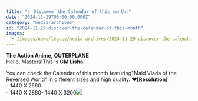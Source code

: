 ```yaml
---
title: "✨ Discover the Calendar of this month!"
date: "2024-11-29T00:00:00.000Z"
category: "media-archives"
id: "2024-11-29-discover-the-calendar-of-this-month"
images:
  - /images/news/legacy/media-archives/2024-11-29-discover-the-calendar-of-this-month/646c4d05e0f54a789a9fb4b31623831e.webp
---
```


  
**The Action Anime, OUTERPLANE**  
Hello, Masters!This is **GM Lisha**.  
  
You can check the Calendar of this month featuring"Maid Vlada of the Reversed World" in different sizes and high quality. ❤**\[Resolution\]**  
\- 1440 X 2560  
\- 1440 X 2880- 1440 X 3200![](/images/news/legacy/media-archives/2024-11-29-discover-the-calendar-of-this-month/646c4d05e0f54a789a9fb4b31623831e.webp)
